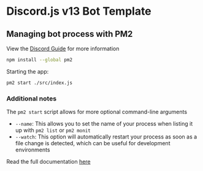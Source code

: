 # Discord.js v13 Bot Template

## Managing bot process with PM2

View the [Discord Guide](https://discordjs.guide/improving-dev-environment/pm2.html) for more information

```bash
npm install --global pm2
```

Starting the app:

```bash
pm2 start ./src/index.js
```

### Additional notes

The `pm2 start` script allows for more optional command-line arguments

- `--name`: This allows you to set the name of your process when listing it up with `pm2 list` or `pm2 monit`
- `--watch`: This option will automatically restart your process as soon as a file change is detected, which can be useful for development environments

Read the full documentation [here](https://pm2.keymetrics.io/docs/usage/pm2-doc-single-page/)